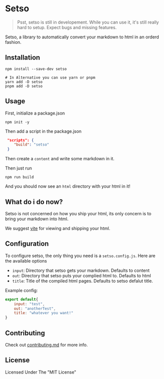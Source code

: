 # Setso

> Psst, setso is still in developement. While you can use it, it's still really hard to setup. Expect bugs and missing features.

Setso, a library to automatically convert your markdown to html in an orderd fashion.

## Installation

```shell
npm install --save-dev setso

# In Alternative you can use yarn or pnpm
yarn add -D setso
pnpm add -D setso
```

## Usage

First, initialize a package.json

```shell
npm init -y
```

Then add a script in the package.json

```json
 "scripts": {
    "build": "setso"
 }
```

Then create a `content` and write some markdown in it.

Then just run

```shell
npm run build
```

And you should now see an `html` directory with your html in it!

## What do i do now?

Setso is not concerned on how you ship your html, its only concern is to bring your markdown into html.

We suggest [vite](https://vitejs.dev) for viewing and shipping your html.

## Configuration

To configure setso, the only thing you need is a `setso.config.js`. Here are the available options

- `input`: Directory that setso gets your markdown. Defaults to content
- `out`: Directory that setso puts your complied html to. Defaults to html
- `title`: Title of the compiled html pages. Defaults to setso defalut title.

Example config:

```js
export default{
    input: "test",
    out: "anotherTest",
    title: "whatever you want!"
}
```

## Contributing

Check out [contributing.md](contributing.md) for more info.

## License

Licensed Under The "MIT License"
